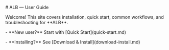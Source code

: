 \# ALB — User Guide



Welcome! This site covers installation, quick start, common workflows, and troubleshooting for \*\*ALB\*\*.



\- \*\*New user?\*\* Start with \[Quick Start](quick-start.md)

\- \*\*Installing?\*\* See \[Download \& Install](download-install.md)

